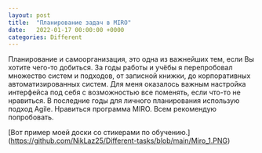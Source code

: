 ```yaml
---
layout: post
title:  "Планирование задач в MIRO"
date:   2022-01-17 00:00:00 +0000
categories: Different
---
```



Планирование и самоорганизация, это одна из важнейших тем, если Вы хотите чего-то добиться.
За годы работы и учёбы я перепробовал множество систем и подходов, от записной книжки, до корпоративных автоматизированных систем.
Для меня оказалось важным настройка интерфейса под себя с возможностью все поменять, если что-то не нравиться. В последние годы для личного планирования использую подход Agile. Нравиться программа MIRO. Всем рекомендую попробовать.

[Вот пример моей доски со стикерами по обучению.] (https://github.com/NikLaz25/Different-tasks/blob/main/Miro_1.PNG)
